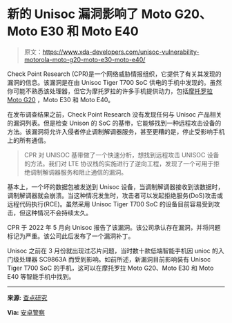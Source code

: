 # 新的 Unisoc 漏洞影响了 Moto G20、Moto E30 和 Moto E40

> 原文：<https://www.xda-developers.com/unisoc-vulnerability-motorola-moto-g20-moto-e30-moto-e40/>

Check Point Research (CPR)是一个网络威胁情报组织，它提供了有关其发现的漏洞的信息。该漏洞是在由 Unisoc Tiger T700 SoC 供电的手机中发现的。虽然你可能不熟悉该处理器，但它为摩托罗拉的许多手机提供动力，包括[摩托罗拉 Moto G20](https://www.xda-developers.com/motorola-moto-g20-europe-launch/) ，Moto E30 和 Moto E40。

在发布调查结果之前，Check Point Research 没有发现任何与 Unisoc 产品相关的漏洞列表。但是检查 Unison 的 SoC 的基带，它能够找到一种远程攻击设备的方法。该漏洞将允许入侵者停止调制解调器服务，甚至更糟的是，停止受影响手机上的所有通信。

> CPR 对 UNISOC 基带做了一个快速分析，想找到远程攻击 UNISOC 设备的方法。我们对 LTE 协议栈的实施进行了逆向工程，发现了一个可用于拒绝调制解调器服务和阻止通信的漏洞。

基本上，一个坏的数据包被发送到 Unisoc 设备，当调制解调器接收到该数据时，调制解调器就会崩溃。当这种情况发生时，攻击者可以发起拒绝服务(DoS)攻击或远程代码执行(RCE)。虽然采用 Unisoc Tiger T700 SoC 的设备目前容易受到攻击，但这种情况不会持续太久。

CPR 于 2022 年 5 月向 Unisoc 报告了该漏洞。该公司承认存在漏洞，并将问题标记为严重。该公司此后发布了一个漏洞补丁。

Unisoc 之前在 3 月份就出现过芯片问题，当时数十款低端智能手机因 unioc 的入门级处理器 SC9863A 而受到影响。如前所述，新漏洞目前影响装有 Unisoc Tiger T700 SoC 的手机，这可以在摩托罗拉 Moto G20、Moto E30 和 Moto E40 等智能手机中找到。

* * *

**来源:** [查点研究](https://research.checkpoint.com/2022/vulnerability-within-the-unisoc-baseband/)

**Via:** [安卓警察](https://www.androidpolice.com/moto-g20-unisoc-tiger-t700-vulnerability/)